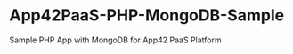 App42PaaS-PHP-MongoDB-Sample
============================

Sample PHP App with MongoDB for App42 PaaS Platform
